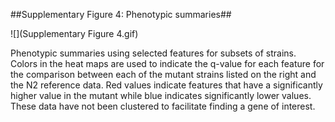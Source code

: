 ##Supplementary Figure 4: Phenotypic summaries##

![](Supplementary Figure 4.gif)

Phenotypic summaries using selected features for subsets of strains. Colors in the heat maps are used to indicate the q-value for each feature for the comparison between each of the mutant strains listed on the right and the N2 reference data.  Red values indicate features that have a significantly higher value in the mutant while blue indicates significantly lower values. These data have not been clustered to facilitate finding a gene of interest. 